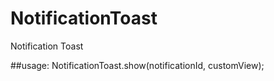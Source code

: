 # NotificationToast
Notification Toast

##usage:
NotificationToast.show(notificationId, customView);



